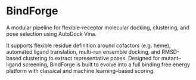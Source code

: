 # BindForge
A modular pipeline for flexible-receptor molecular docking, clustering, and pose selection using AutoDock Vina.

It supports flexible residue definition around cofactors (e.g. heme), automated ligand translation, multi-run ensemble docking, and RMSD-based clustering to extract representative poses.
Designed for mutant–ligand screening, BindForge is built to evolve into a full binding free energy platform with classical and machine learning–based scoring.
